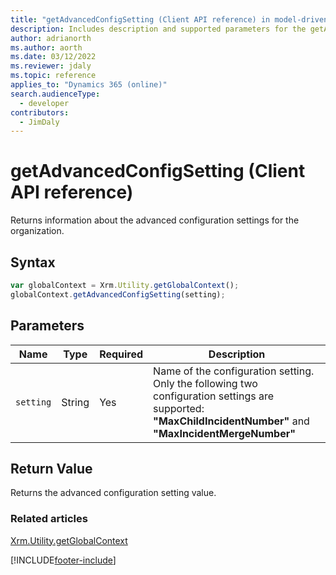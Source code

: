 ```yaml
---
title: "getAdvancedConfigSetting (Client API reference) in model-driven apps| MicrosoftDocs"
description: Includes description and supported parameters for the getAdvancedConfigSettings method.
author: adrianorth
ms.author: aorth
ms.date: 03/12/2022
ms.reviewer: jdaly
ms.topic: reference
applies_to: "Dynamics 365 (online)"
search.audienceType: 
  - developer
contributors:
  - JimDaly
---
```

# getAdvancedConfigSetting (Client API reference)



Returns information about the advanced configuration settings for the organization. 

## Syntax

```JavaScript
var globalContext = Xrm.Utility.getGlobalContext();
globalContext.getAdvancedConfigSetting(setting);
```

## Parameters

|Name |Type |Required |Description |
|---|---|---|---|
|`setting` |String |Yes |Name of the configuration setting. <br/>Only the following two configuration settings are supported: **"MaxChildIncidentNumber"** and **"MaxIncidentMergeNumber"** |

## Return Value

Returns the advanced configuration setting value.

### Related articles

[Xrm.Utility.getGlobalContext](../getGlobalContext.md)

[!INCLUDE[footer-include](../../../../../../includes/footer-banner.md)]
